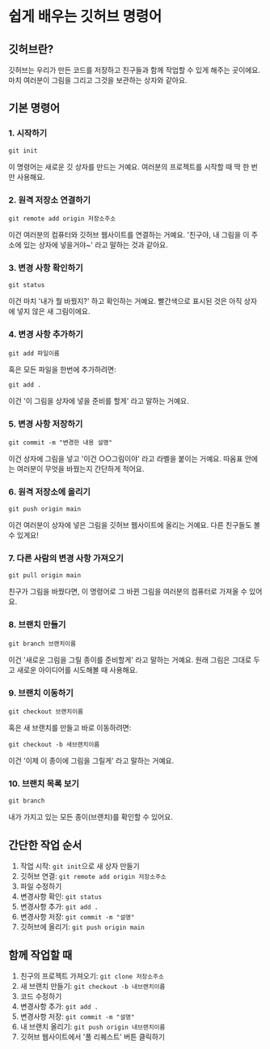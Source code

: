 # 쉽게 배우는 깃허브 명령어

## 깃허브란?
깃허브는 우리가 만든 코드를 저장하고 친구들과 함께 작업할 수 있게 해주는 곳이에요. 마치 여러분이 그림을 그리고 그것을 보관하는 상자와 같아요.

## 기본 명령어

### 1. 시작하기
```
git init
```
이 명령어는 새로운 깃 상자를 만드는 거예요. 여러분의 프로젝트를 시작할 때 딱 한 번만 사용해요.

### 2. 원격 저장소 연결하기
```
git remote add origin 저장소주소
```
이건 여러분의 컴퓨터와 깃허브 웹사이트를 연결하는 거예요. '친구야, 내 그림을 이 주소에 있는 상자에 넣을거야~' 라고 말하는 것과 같아요.

### 3. 변경 사항 확인하기
```
git status
```
이건 마치 '내가 뭘 바꿨지?' 하고 확인하는 거예요. 빨간색으로 표시된 것은 아직 상자에 넣지 않은 새 그림이에요.

### 4. 변경 사항 추가하기
```
git add 파일이름
```
혹은 모든 파일을 한번에 추가하려면:
```
git add .
```
이건 '이 그림을 상자에 넣을 준비를 할게' 라고 말하는 거예요.

### 5. 변경 사항 저장하기
```
git commit -m "변경한 내용 설명"
```
이건 상자에 그림을 넣고 '이건 ○○그림이야' 라고 라벨을 붙이는 거예요. 따옴표 안에는 여러분이 무엇을 바꿨는지 간단하게 적어요.

### 6. 원격 저장소에 올리기
```
git push origin main
```
이건 여러분이 상자에 넣은 그림을 깃허브 웹사이트에 올리는 거예요. 다른 친구들도 볼 수 있게요!

### 7. 다른 사람의 변경 사항 가져오기
```
git pull origin main
```
친구가 그림을 바꿨다면, 이 명령어로 그 바뀐 그림을 여러분의 컴퓨터로 가져올 수 있어요.

### 8. 브랜치 만들기
```
git branch 브랜치이름
```
이건 '새로운 그림을 그릴 종이를 준비할게' 라고 말하는 거예요. 원래 그림은 그대로 두고 새로운 아이디어를 시도해볼 때 사용해요.

### 9. 브랜치 이동하기
```
git checkout 브랜치이름
```
혹은 새 브랜치를 만들고 바로 이동하려면:
```
git checkout -b 새브랜치이름
```
이건 '이제 이 종이에 그림을 그릴게' 라고 말하는 거예요.

### 10. 브랜치 목록 보기
```
git branch
```
내가 가지고 있는 모든 종이(브랜치)를 확인할 수 있어요.

## 간단한 작업 순서

1. 작업 시작: `git init`으로 새 상자 만들기
2. 깃허브 연결: `git remote add origin 저장소주소`
3. 파일 수정하기
4. 변경사항 확인: `git status`
5. 변경사항 추가: `git add .`
6. 변경사항 저장: `git commit -m "설명"`
7. 깃허브에 올리기: `git push origin main`

## 함께 작업할 때

1. 친구의 프로젝트 가져오기: `git clone 저장소주소`
2. 새 브랜치 만들기: `git checkout -b 내브랜치이름`
3. 코드 수정하기
4. 변경사항 추가: `git add .`
5. 변경사항 저장: `git commit -m "설명"`
6. 내 브랜치 올리기: `git push origin 내브랜치이름`
7. 깃허브 웹사이트에서 '풀 리퀘스트' 버튼 클릭하기